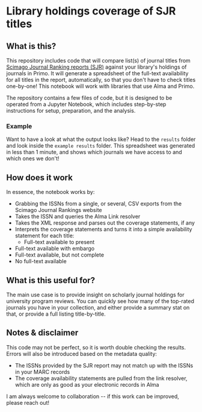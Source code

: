 # Library holdings coverage of SJR titles

## What is this?
This repository includes code that will compare list(s) of journal titles from [Scimago Journal Ranking reports (SJR)](https://www.scimagojr.com/journalrank.php) against your library's holdings of journals in Primo. It will generate a spreadsheet of the full-text availability for all titles in the report, automatically, so that you don't have to check titles one-by-one! This notebook will work with libraries that use Alma and Primo.

The repository contains a few files of code, but it is designed to be operated from a Jupyter Notebook, which includes step-by-step instructions for setup, preparation, and the analysis.

### Example
Want to have a look at what the output looks like? Head to the `results` folder and look inside the `example results` folder. This spreadsheet was generated in less than 1 minute, and shows which journals we have access to and which ones we don't!

## How does it work
In essence, the notebook works by:
* Grabbing the ISSNs from a single, or several, CSV exports from the Scimago Journal Rankings website
* Takes the ISSN and queries the Alma Link resolver
* Takes the XML response and parses out the coverage statements, if any
* Interprets the coverage statements and turns it into a simple availability statement for each title:
   * Full-text available to present
 * Full-text available with embargo
 * Full-text available, but not complete
 * No full-text available

## What is this useful for?
The main use case is to provide insight on scholarly journal holdings for university program reviews. You can quickly see how many of the top-rated journals you have in your collection, and either provide a summary stat on that, or provide a full listing title-by-title.

## Notes & disclaimer
This code may not be perfect, so it is worth double checking the results. Errors will also be introduced based on the metadata quality:

* The ISSNs provided by the SJR report may not match up with the ISSNs in your MARC records
* The coverage availability statements are pulled from the link resolver, which are only as good as your electronic records in Alma

I am always welcome to collaboration -- if this work can be improved, please reach out!
